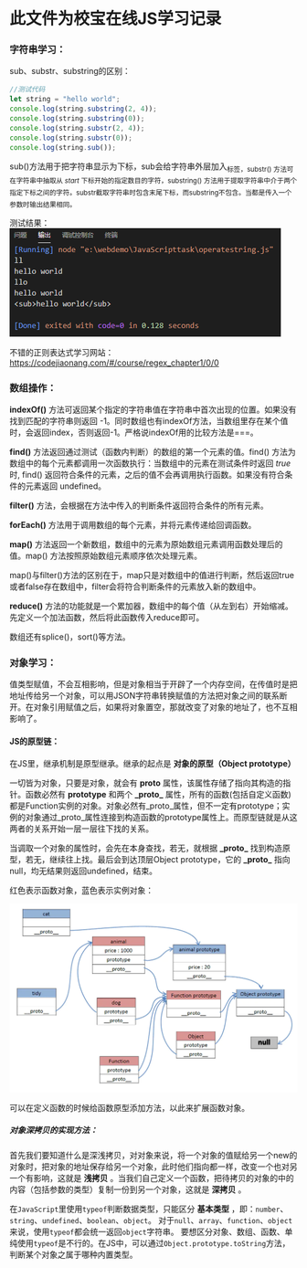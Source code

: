 # 此文件为校宝在线JS学习记录

### 字符串学习：

sub、substr、substring的区别：

```javascript
//测试代码
let string = "hello world";
console.log(string.substring(2, 4));
console.log(string.substring(0));
console.log(string.substr(2, 4));
console.log(string.substr(0));
console.log(string.sub());
```

sub()方法用于把字符串显示为下标，sub会给字符串外层加入<sub>标签，substr() 方法可在字符串中抽取从 *start* 下标开始的指定数目的字符，substring() 方法用于提取字符串中介于两个指定下标之间的字符。substr截取字符串时包含末尾下标，而substring不包含。当都是传入一个参数时输出结果相同。

测试结果：![字符串测试结果](image/测试结果.png)

不错的正则表达式学习网站：https://codejiaonang.com/#/course/regex_chapter1/0/0

### 数组操作：

**indexOf()** 方法可返回某个指定的字符串值在字符串中首次出现的位置。如果没有找到匹配的字符串则返回 -1。同时数组也有indexOf方法，当数组里存在某个值时，会返回index，否则返回-1。严格说indexOf用的比较方法是===。

**find()** 方法返回通过测试（函数内判断）的数组的第一个元素的值。find() 方法为数组中的每个元素都调用一次函数执行：当数组中的元素在测试条件时返回 *true* 时, find() 返回符合条件的元素，之后的值不会再调用执行函数。如果没有符合条件的元素返回 undefined。

**filter()** 方法，会根据在方法中传入的判断条件返回符合条件的所有元素。

**forEach()** 方法用于调用数组的每个元素，并将元素传递给回调函数。

**map()** 方法返回一个新数组，数组中的元素为原始数组元素调用函数处理后的值。map() 方法按照原始数组元素顺序依次处理元素。

map()与filter()方法的区别在于，map只是对数组中的值进行判断，然后返回true或者false存在数组中，filter会将符合判断条件的元素放入新的数组中。

**reduce()** 方法的功能就是一个累加器，数组中的每个值（从左到右）开始缩减。先定义一个加法函数，然后将此函数传入reduce即可。

数组还有splice()，sort()等方法。

### 对象学习：

值类型赋值，不会互相影响，但是对象相当于开辟了一个内存空间，在传值时是把地址传给另一个对象，可以用JSON字符串转换赋值的方法把对象之间的联系断开。在对象引用赋值之后，如果将对象置空，那就改变了对象的地址了，也不互相影响了。

#### JS的原型链：

在JS里，继承机制是原型继承。继承的起点是 **对象的原型（Object prototype）**

一切皆为对象，只要是对象，就会有 **proto** 属性，该属性存储了指向其构造的指针。函数必然有 **prototype** 和两个  **\_proto\_** 属性，所有的函数(包括自定义函数)都是Function实例的对象。对象必然有\_proto\_属性，但不一定有prototype；实例的对象通过\_proto\_属性连接到构造函数的prototype属性上。而原型链就是从这两者的关系开始一层一层往下找的关系。

当调取一个对象的属性时，会先在本身查找，若无，就根据 **\_proto\_** 找到构造原型，若无，继续往上找。最后会到达顶层Object prototype，它的 **\_proto\_** 指向null，均无结果则返回undefined，结束。

红色表示函数对象，蓝色表示实例对象：

![原型链](image/原型与原型链.webp)

可以在定义函数的时候给函数原型添加方法，以此来扩展函数对象。

##### 对象深拷贝的实现方法：

首先我们要知道什么是深浅拷贝，对对象来说，将一个对象的值赋给另一个new的对象时，把对象的地址保存给另一个对象，此时他们指向都一样，改变一个也对另一个有影响，这就是 **浅拷贝** 。当我们自己定义一个函数，把待拷贝的对象的中的内容（包括参数的类型）复制一份到另一个对象，这就是 **深拷贝** 。

在`JavaScript`里使用`typeof`判断数据类型，只能区分 **基本类型** ，即：`number`、`string`、`undefined`、`boolean`、`object`。
对于`null`、`array`、`function`、`object`来说，使用`typeof`都会统一返回`object`字符串。
要想区分对象、数组、函数、单纯使用`typeof`是不行的。在JS中，可以通过`Object.prototype.toString`方法，判断某个对象之属于哪种内置类型。